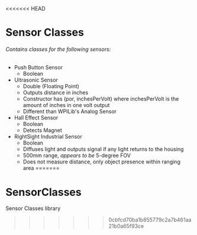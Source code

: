 <<<<<<< HEAD
# Sensor Classes
###### Contains classes for the following sensors:
- Push Button Sensor
     - Boolean
- Ultrasonic Sensor
    - Double (Floating Point)
    - Outputs distance in inches
    - Constructor has (por, inchesPerVolt) where inchesPerVolt is the amount of inches in one volt output
    - Different than WPILib's Analog Sensor
- Hall Effect Sensor
    - Boolean
    - Detects Magnet
- RightSight Industrial Sensor
    - Boolean
    - Diffuses light and outputs signal if any light returns to the housing
    - 500mm range, *appears to be* 5-degree FOV
    - Does not measure distance, only object presence within ranging area
=======
# SensorClasses
Sensor Classes library 
>>>>>>> 0cbfcd70ba1b855779c2a7b461aa21b0a65f93ce
